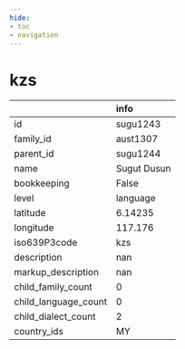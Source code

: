 ```yaml
---
hide:
- toc
- navigation
---
```

# kzs
|                      | info        |
|:---------------------|:------------|
| id                   | sugu1243    |
| family_id            | aust1307    |
| parent_id            | sugu1244    |
| name                 | Sugut Dusun |
| bookkeeping          | False       |
| level                | language    |
| latitude             | 6.14235     |
| longitude            | 117.176     |
| iso639P3code         | kzs         |
| description          | nan         |
| markup_description   | nan         |
| child_family_count   | 0           |
| child_language_count | 0           |
| child_dialect_count  | 2           |
| country_ids          | MY          |